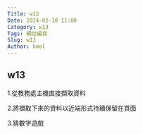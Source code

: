 ```yaml
---
Title: w13
Date: 2024-02-18 11:00
Category: w13
Tags: 網誌編寫
Slug: w13
Author: kmol
---
```


## w13
1.從教務處主機直接擷取資料

2.將擷取下來的資料以近端形式持續保留在頁面

3.猜數字遊戲